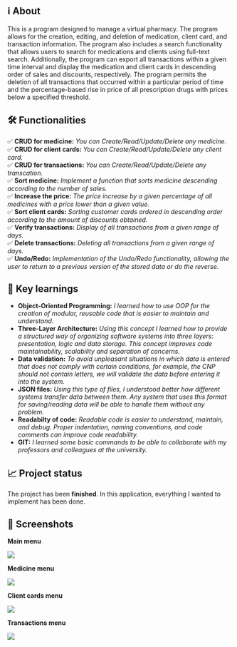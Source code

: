 <h2>ℹ️ About</h2>
This is a program designed to manage a virtual pharmacy. The program allows for the creation, editing, and deletion of medication, client card, and transaction information.
The program also includes a search functionality that allows users to search for medications and clients using full-text search. Additionally, the program can export all transactions within a given time interval and display the medication and client cards in descending order of sales and discounts, respectively.
The program permits the deletion of all transactions that occurred within a particular period of time and the percentage-based rise in price of all prescription drugs with prices below a specified threshold.

<h2>🛠️ Functionalities</h2>
✅ <strong>CRUD for medicine:</strong> <i>You can Create/Read/Update/Delete any medicine.</i>
<br>
✅ <strong>CRUD for client cards:</strong> <i>You can Create/Read/Update/Delete any client card.</i>
<br>
✅ <strong>CRUD for transactions:</strong> <i>You can Create/Read/Update/Delete any transcation.</i>
<br>
✅ <strong>Sort medicine:</strong> <i>Implement a function that sorts medicine descending according to the number of sales.</i>
<br>
✅ <strong>Increase the price:</strong> <i>The price increase by a given percentage of all medicines with a price lower than a given value.</i>
<br>
✅ <strong>Sort client cards:</strong> <i>Sorting customer cards ordered in descending order according to the amount of discounts obtained.</i>
<br>
✅ <strong>Verify transactions:</strong> <i>Display of all transactions from a given range of days.</i>
<br>
✅ <strong>Delete transactions:</strong> <i>Deleting all transactions from a given range of days.</i>
<br>
✅ <strong>Undo/Redo:</strong> <i>Implementation of the Undo/Redo functionality, allowing the user to return to a previous version of the stored data or do the reverse.</i>

<h2>🧠 Key learnings</h2>

- <strong>Object-Oriented Programming:</strong> <i>I learned how to use OOP for the creation of modular, reusable code that is easier to maintain and understand.</i>
- <strong>Three-Layer Architecture:</strong> <i>Using this concept I learned how to provide a structured way of organizing software systems into three layers: presentation, logic and data storage. This concept improves code maintainability, scalability and separation of concerns.</i>
- <strong>Data validation:</strong> <i>To avoid unpleasant situations in which data is entered that does not comply with certain conditions, for example, the CNP should not contain letters, we will validate the data before entering it into the system.</i>
- <strong>JSON files:</strong> <i>Using this type of files, I understood better how different systems transfer data between them. Any system that uses this format for saving/reading data will be able to handle them without any problem.</i>
- <strong>Readabilty of code:</strong> <i>Readable code is easier to understand, maintain, and debug. Proper indentation, naming conventions, and code comments can improve code readability.</i>
- <strong>GIT:</strong> <i>I learned some basic commands to be able to collaborate with my professors and colleagues at the university.</i>

<h2>📈 Project status</h2>
The project has been <strong>finished</strong>. In this application, everything I wanted to implement has been done.

<h2>📸 Screenshots</h2>
<p> <strong>Main menu</strong></p>
<img src="https://user-images.githubusercontent.com/75640917/224547458-250ccc77-9de9-442b-a84a-0b5f406ae7b0.png">
<p> <strong>Medicine menu</strong></p>
<img src="https://user-images.githubusercontent.com/75640917/224550605-8fe800f8-bd2f-4fe8-aee9-38176341ddd3.png">
<p> <strong>Client cards menu</strong></p>
<img src="https://user-images.githubusercontent.com/75640917/224550609-9be739a0-3663-40b4-904e-e0ae2c8bb369.png">
<p> <strong>Transactions menu</strong></p>
<img src="https://user-images.githubusercontent.com/75640917/224550610-f51fe80e-df86-40f5-ae56-9768e6ec874d.png">
